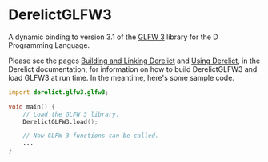 DerelictGLFW3
=============

A dynamic binding to version 3.1 of the [GLFW 3][1] library for the D Programming Language.

Please see the pages [Building and Linking Derelict][2] and [Using Derelict][3], in the Derelict documentation, for information on how to build DerelictGLFW3 and load GLFW3 at run time. In the meantime, here's some sample code.

```D
import derelict.glfw3.glfw3;

void main() {
    // Load the GLFW 3 library.
    DerelictGLFW3.load();

    // Now GLFW 3 functions can be called.
    ...
}
```

[1]: http://www.glfw.org/
[2]: http://derelictorg.github.io/compiling.html
[3]: http://derelictorg.github.io/using.html